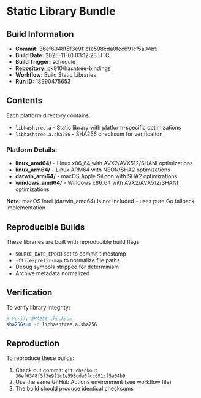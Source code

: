 # Static Library Bundle

## Build Information
- **Commit:** 36ef6348f5f3e9f1c1e598cda0fcc691cf5a04b9
- **Build Date:** 2025-11-01 03:12:23 UTC
- **Build Trigger:** schedule
- **Repository:** pk910/hashtree-bindings
- **Workflow:** Build Static Libraries
- **Run ID:** 18990475653

## Contents
Each platform directory contains:
- `libhashtree.a` - Static library with platform-specific optimizations
- `libhashtree.a.sha256` - SHA256 checksum for verification

### Platform Details:
- **linux_amd64/** - Linux x86_64 with AVX2/AVX512/SHANI optimizations
- **linux_arm64/** - Linux ARM64 with NEON/SHA2 optimizations
- **darwin_arm64/** - macOS Apple Silicon with SHA2 optimizations
- **windows_amd64/** - Windows x86_64 with AVX2/AVX512/SHANI optimizations

**Note:** macOS Intel (darwin_amd64) is not included - uses pure Go fallback implementation

## Reproducible Builds
These libraries are built with reproducible build flags:
- `SOURCE_DATE_EPOCH` set to commit timestamp
- `-ffile-prefix-map` to normalize file paths
- Debug symbols stripped for determinism
- Archive metadata normalized

## Verification
To verify library integrity:
```bash
# Verify SHA256 checksum
sha256sum -c libhashtree.a.sha256

```

## Reproduction
To reproduce these builds:
1. Check out commit: `git checkout 36ef6348f5f3e9f1c1e598cda0fcc691cf5a04b9`
2. Use the same GitHub Actions environment (see workflow file)
3. The build should produce identical checksums
